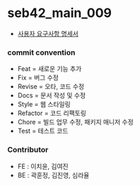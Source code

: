 # seb42_main_009

* [사용자 요구사항 명세서](https://docs.google.com/spreadsheets/d/1uAmwpCabhF3UgcaC4mjddU54Ge-pdsUlFcKsP8p1-RE/edit#gid=0)

### commit convention
-  Feat = 새로운 기능 추가
-  Fix = 버그 수정
-  Revise = 오타, 코드 수정
-  Docs = 문서 작성 및 수정
-  Style = 웹 스타일링
-  Refactor = 코드 리팩토링
-  Chore = 빌드 업무 수정, 패키지 매니저 수정
-  Test = 테스트 코드

### Contributor
* FE : 이치윤, 김여진
* BE : 곽훈정, 김진영, 심라율

